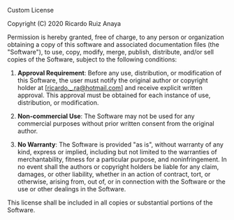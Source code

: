Custom License

Copyright (C) 2020 Ricardo Ruiz Anaya

Permission is hereby granted, free of charge, to any person or organization obtaining a copy of this software and associated documentation files (the "Software"), to use, copy, modify, merge, publish, distribute, and/or sell copies of the Software, subject to the following conditions:

1. **Approval Requirement**: Before any use, distribution, or modification of this Software, the user must notify the original author or copyright holder at [ricardo._.ra@hotmail.com] and receive explicit written approval. This approval must be obtained for each instance of use, distribution, or modification.

2. **Non-commercial Use**: The Software may not be used for any commercial purposes without prior written consent from the original author.

3. **No Warranty**: The Software is provided "as is", without warranty of any kind, express or implied, including but not limited to the warranties of merchantability, fitness for a particular purpose, and noninfringement. In no event shall the authors or copyright holders be liable for any claim, damages, or other liability, whether in an action of contract, tort, or otherwise, arising from, out of, or in connection with the Software or the use or other dealings in the Software.

This license shall be included in all copies or substantial portions of the Software.
